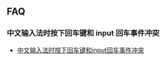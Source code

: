## FAQ

### 中文输入法时按下回车键和 input 回车事件冲突

- [中文输入法时按下回车键和input回车事件冲突](https://zhuanlan.zhihu.com/p/580324346)
